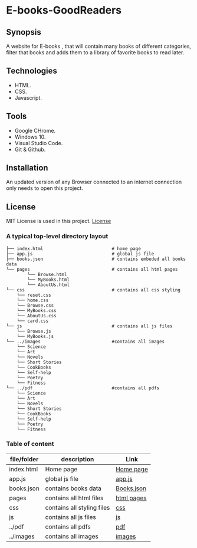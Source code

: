 # E-books-GoodReaders


## Synopsis 

A website for E-books , that will contain many books of different categories, filter that books and adds them to a library of favorite books to read later. 

## Technologies

* HTML.
* CSS.
* Javascript.

## Tools

* Google CHrome.
* Windows 10.
* Visual Studio Code.
* Git & Github.

## Installation 

An updated version of any Browser connected to an internet connection only needs to open this project.

## License

MIT License is used in this project. [License](LICENSE)

  
### A typical top-level directory layout

```
├── index.html             	 			# home page
├── app.js                				# global js file
├── books.json             	 			# contains embeded all books data
└── pages                  				# contains all html pages
    	└── Browse.html
    	└── MyBooks.html
    	└── AboutUs.html
└── css 					       		# contains all css styling
	└── reset.css
	└── home.css
	└── Browse.css
  	└── MyBooks.css
  	└── AboutUs.css
	└── card.css
└── js						      		# contains all js files
	└── Browse.js
	└── MyBooks.js
└── ../images                			#contains all images
	└── Science
	└── Art
  	└── Novels
  	└── Short Stories
  	└── CookBooks
	└── Self-help
  	└── Poetry
  	└── Fitness
└── ../pdf               		 		#contains all pdfs
	└── Science
	└── Art
  	└── Novels
  	└── Short Stories
  	└── CookBooks
	└── Self-help
  	└── Poetry
  	└── Fitness

```

### Table of content

file/folder | description | Link
--- | --- | ---
index.html | Home page | [Home page](index.html)
app.js | global js file | [app.js](app.js)
books.json | contains books data | [Books.json](Books.json)
pages | contains all html files | [html pages](./pages) 
css | contains all styling files | [css](./css)
js | contains all js files | [js](./js)
../pdf | contains all pdfs | [pdf](pdf)
../images | contains all images | [images](images)